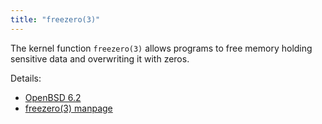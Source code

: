 ```yaml
---
title: "freezero(3)"
---
```


The kernel function `freezero(3)`  allows programs to free memory holding
sensitive data and overwriting it with zeros.

Details:

* [OpenBSD 6.2](https://www.openbsd.org/62.html)
* [freezero(3) manpage](https://man.openbsd.org/freezero.3)
